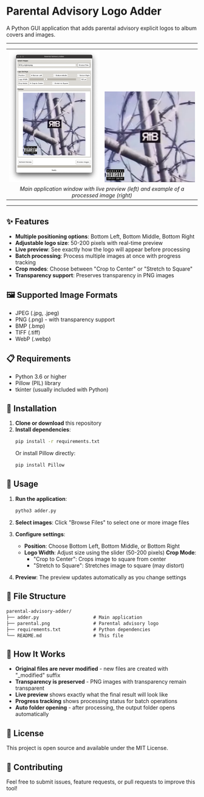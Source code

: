 # Parental Advisory Logo Adder

A Python GUI application that adds parental advisory explicit logos to album covers and images. 

---

<table align="center">
  <tr valign="bottom">
    <td><img src="showcase/preview.png" alt="App Preview" width="300"/></td>
    <td><img src="showcase/result.png" alt="Result Example" width="300"/></td>
  </tr>
  <tr>
    <td colspan="2" align="center">
      <em>Main application window with live preview (left) and example of a processed image (right)</em>
    </td>
  </tr>
</table>

---

## ✨ Features

- **Multiple positioning options**: Bottom Left, Bottom Middle, Bottom Right
- **Adjustable logo size**: 50-200 pixels with real-time preview
- **Live preview**: See exactly how the logo will appear before processing
- **Batch processing**: Process multiple images at once with progress tracking
- **Crop modes**: Choose between "Crop to Center" or "Stretch to Square"
- **Transparency support**: Preserves transparency in PNG images

## 🖼️ Supported Image Formats

- JPEG (.jpg, .jpeg)
- PNG (.png) - with transparency support
- BMP (.bmp)
- TIFF (.tiff)
- WebP (.webp)

## 📋 Requirements

- Python 3.6 or higher
- Pillow (PIL) library
- tkinter (usually included with Python)

## 🚀 Installation

1. **Clone or download** this repository
2. **Install dependencies**:
   ```bash
   pip install -r requirements.txt
   ```
   Or install Pillow directly:
   ```bash
   pip install Pillow
   ```

## 🎯 Usage

1. **Run the application**:
   ```bash
   pytho3 adder.py
   ```

2. **Select images**: Click "Browse Files" to select one or more image files

3. **Configure settings**:
   - **Position**: Choose Bottom Left, Bottom Middle, or Bottom Right
   - **Logo Width**: Adjust size using the slider (50-200 pixels)
   **Crop Mode**: 
     - "Crop to Center": Crops image to square from center
     - "Stretch to Square": Stretches image to square (may distort)

4. **Preview**: The preview updates automatically as you change settings

## 📁 File Structure

```
parental-advisory-adder/
├── adder.py                    # Main application
├── parental.png                # Parental advisory logo
├── requirements.txt            # Python dependencies
└── README.md                   # This file
```

## 🔧 How It Works

- **Original files are never modified** - new files are created with "_modified" suffix
- **Transparency is preserved** - PNG images with transparency remain transparent
- **Live preview** shows exactly what the final result will look like
- **Progress tracking** shows processing status for batch operations
- **Auto folder opening** - after processing, the output folder opens automatically

## 📄 License

This project is open source and available under the MIT License.

## 🤝 Contributing

Feel free to submit issues, feature requests, or pull requests to improve this tool! 